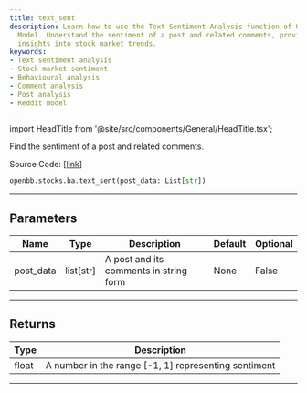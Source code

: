 ```yaml
---
title: text_sent
description: Learn how to use the Text Sentiment Analysis function of OpenBB's Reddit
  Model. Understand the sentiment of a post and related comments, providing valuable
  insights into stock market trends.
keywords:
- Text sentiment analysis
- Stock market sentiment
- Behavioural analysis
- Comment analysis
- Post analysis
- Reddit model
---
```


import HeadTitle from '@site/src/components/General/HeadTitle.tsx';

<HeadTitle title="stocks.ba.text_sent - Reference | OpenBB SDK Docs" />

Find the sentiment of a post and related comments.

Source Code: [[link](https://github.com/OpenBB-finance/OpenBBTerminal/tree/main/openbb_terminal/common/behavioural_analysis/reddit_model.py#L1049)]

```python
openbb.stocks.ba.text_sent(post_data: List[str])
```

---

## Parameters

| Name | Type | Description | Default | Optional |
| ---- | ---- | ----------- | ------- | -------- |
| post_data | list[str] | A post and its comments in string form | None | False |


---

## Returns

| Type | Description |
| ---- | ----------- |
| float | A number in the range [-1, 1] representing sentiment |
---
